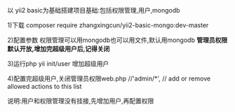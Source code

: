 以 yii2 basic为基础搭建项目基础:包括权限管理,用户,mongodb

1)下载
composer require  zhangxingcun/yii2-basic-mongo:dev-master

2)配置参数
权限管理可以用mongodb也可以用文件,默认用mongodb
**管理员权限默认开放,增加完超级用户后,记得关闭**

3)运行php yii init/user  增加超级用户

4)配置完超级用户,关闭管理员权限web.php
//'admin/*', // add or remove allowed actions to this list


说明:用户和权限管理没有挂接,先增加用户,再配置权限
